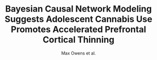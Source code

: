 ---
cat: gaia
subcat: platform
bestof: false
author: Max Owens et al.
title: Bayesian Causal Network Modeling Suggests Adolescent Cannabis Use Promotes Accelerated Prefrontal Cortical Thinning
year: 2021
type: misc
---